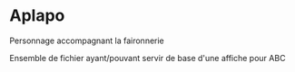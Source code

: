 # Aplapo
Personnage accompagnant la faironnerie

Ensemble de fichier ayant/pouvant servir de base d'une affiche pour ABC
